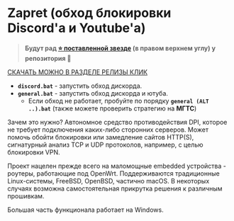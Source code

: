 # Zapret (обход блокировки Discord'а и Youtube'а)

>**Будут рад [⭐ поставленной звезде]((https://github.com/Detools1221/2025-YouTube-Discord-Zapret)) (в правом верхнем углу) у репозитория 🙂**

[СКАЧАТЬ МОЖНО В РАЗДЕЛЕ РЕЛИЗЫ КЛИК](https://github.com/Detools1221/2025-YouTube-Discord-Zapret/releases/tag/zapret)


- **`discord.bat`** - запустить обход дискорда.
- **`general.bat`** - запустить обход дискорда и ютуба.
  * Если обход не работает, пробуйте по порядку **`general (ALT ..).bat`** (также можете проверить стратегию на **МГТС**)

Зачем это нужно?
Автономное средство противодействия DPI, которое не требует подключения каких-либо сторонних серверов. Может помочь обойти блокировки или замедление сайтов HTTP(S), сигнатурный анализ TCP и UDP протоколов, например, с целью блокировки VPN.

Проект нацелен прежде всего на маломощные embedded устройства - роутеры, работающие под OpenWrt. Поддерживаются традиционные Linux-системы, FreeBSD, OpenBSD, частично macOS. В некоторых случаях возможна самостоятельная прикрутка решения к различным прошивкам.

Большая часть функционала работает на Windows.
